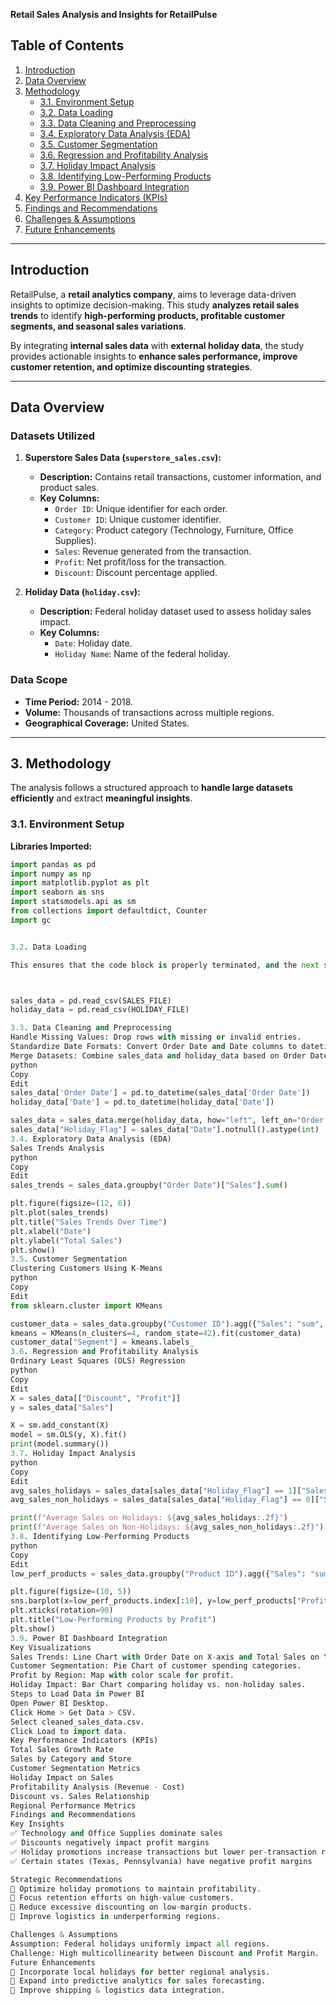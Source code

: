 **Retail Sales Analysis and Insights for RetailPulse**

## Table of Contents

1. [Introduction](#introduction)
2. [Data Overview](#data-overview)
3. [Methodology](#methodology)
    - [3.1. Environment Setup](#31-environment-setup)
    - [3.2. Data Loading](#32-data-loading)
    - [3.3. Data Cleaning and Preprocessing](#33-data-cleaning-and-preprocessing)
    - [3.4. Exploratory Data Analysis (EDA)](#34-exploratory-data-analysis-eda)
    - [3.5. Customer Segmentation](#35-customer-segmentation)
    - [3.6. Regression and Profitability Analysis](#36-regression-and-profitability-analysis)
    - [3.7. Holiday Impact Analysis](#37-holiday-impact-analysis)
    - [3.8. Identifying Low-Performing Products](#38-identifying-low-performing-products)
    - [3.9. Power BI Dashboard Integration](#39-power-bi-dashboard-integration)
4. [Key Performance Indicators (KPIs)](#key-performance-indicators-kpis)
5. [Findings and Recommendations](#findings-and-recommendations)
6. [Challenges & Assumptions](#challenges--assumptions)
7. [Future Enhancements](#future-enhancements)

---

## Introduction

RetailPulse, a **retail analytics company**, aims to leverage data-driven insights to optimize decision-making. This study **analyzes retail sales trends** to identify **high-performing products, profitable customer segments, and seasonal sales variations**. 

By integrating **internal sales data** with **external holiday data**, the study provides actionable insights to **enhance sales performance, improve customer retention, and optimize discounting strategies**.

---

## Data Overview

### Datasets Utilized

1. **Superstore Sales Data (`superstore_sales.csv`):**
    - **Description:** Contains retail transactions, customer information, and product sales.
    - **Key Columns:**
        - `Order ID`: Unique identifier for each order.
        - `Customer ID`: Unique customer identifier.
        - `Category`: Product category (Technology, Furniture, Office Supplies).
        - `Sales`: Revenue generated from the transaction.
        - `Profit`: Net profit/loss for the transaction.
        - `Discount`: Discount percentage applied.

2. **Holiday Data (`holiday.csv`):**
    - **Description:** Federal holiday dataset used to assess holiday sales impact.
    - **Key Columns:**
        - `Date`: Holiday date.
        - `Holiday Name`: Name of the federal holiday.

### Data Scope

- **Time Period:** 2014 - 2018.
- **Volume:** Thousands of transactions across multiple regions.
- **Geographical Coverage:** United States.

---

## 3. Methodology

The analysis follows a structured approach to **handle large datasets efficiently** and extract **meaningful insights**.

### 3.1. Environment Setup
**Libraries Imported:**
```python
import pandas as pd
import numpy as np
import matplotlib.pyplot as plt
import seaborn as sns
import statsmodels.api as sm
from collections import defaultdict, Counter
import gc


3.2. Data Loading

This ensures that the code block is properly terminated, and the next section starts cleanly. 🚀 Let me know if you need any further refinements! 😊



sales_data = pd.read_csv(SALES_FILE)
holiday_data = pd.read_csv(HOLIDAY_FILE)

3.3. Data Cleaning and Preprocessing
Handle Missing Values: Drop rows with missing or invalid entries.
Standardize Date Formats: Convert Order Date and Date columns to datetime format.
Merge Datasets: Combine sales_data and holiday_data based on Order Date.
python
Copy
Edit
sales_data['Order Date'] = pd.to_datetime(sales_data['Order Date'])
holiday_data['Date'] = pd.to_datetime(holiday_data['Date'])

sales_data = sales_data.merge(holiday_data, how="left", left_on="Order Date", right_on="Date")
sales_data["Holiday_Flag"] = sales_data["Date"].notnull().astype(int)
3.4. Exploratory Data Analysis (EDA)
Sales Trends Analysis
python
Copy
Edit
sales_trends = sales_data.groupby("Order Date")["Sales"].sum()

plt.figure(figsize=(12, 6))
plt.plot(sales_trends)
plt.title("Sales Trends Over Time")
plt.xlabel("Date")
plt.ylabel("Total Sales")
plt.show()
3.5. Customer Segmentation
Clustering Customers Using K-Means
python
Copy
Edit
from sklearn.cluster import KMeans

customer_data = sales_data.groupby("Customer ID").agg({"Sales": "sum", "Profit": "sum", "Discount": "mean"})
kmeans = KMeans(n_clusters=4, random_state=42).fit(customer_data)
customer_data["Segment"] = kmeans.labels_
3.6. Regression and Profitability Analysis
Ordinary Least Squares (OLS) Regression
python
Copy
Edit
X = sales_data[["Discount", "Profit"]]
y = sales_data["Sales"]

X = sm.add_constant(X)
model = sm.OLS(y, X).fit()
print(model.summary())
3.7. Holiday Impact Analysis
python
Copy
Edit
avg_sales_holidays = sales_data[sales_data["Holiday_Flag"] == 1]["Sales"].mean()
avg_sales_non_holidays = sales_data[sales_data["Holiday_Flag"] == 0]["Sales"].mean()

print(f"Average Sales on Holidays: ${avg_sales_holidays:.2f}")
print(f"Average Sales on Non-Holidays: ${avg_sales_non_holidays:.2f}")
3.8. Identifying Low-Performing Products
python
Copy
Edit
low_perf_products = sales_data.groupby("Product ID").agg({"Sales": "sum", "Profit": "sum"}).sort_values(by="Profit")

plt.figure(figsize=(10, 5))
sns.barplot(x=low_perf_products.index[:10], y=low_perf_products["Profit"][:10], palette="coolwarm")
plt.xticks(rotation=90)
plt.title("Low-Performing Products by Profit")
plt.show()
3.9. Power BI Dashboard Integration
Key Visualizations
Sales Trends: Line Chart with Order Date on X-axis and Total Sales on Y-axis.
Customer Segmentation: Pie Chart of customer spending categories.
Profit by Region: Map with color scale for profit.
Holiday Impact: Bar Chart comparing holiday vs. non-holiday sales.
Steps to Load Data in Power BI
Open Power BI Desktop.
Click Home > Get Data > CSV.
Select cleaned_sales_data.csv.
Click Load to import data.
Key Performance Indicators (KPIs)
Total Sales Growth Rate
Sales by Category and Store
Customer Segmentation Metrics
Holiday Impact on Sales
Profitability Analysis (Revenue - Cost)
Discount vs. Sales Relationship
Regional Performance Metrics
Findings and Recommendations
Key Insights
✅ Technology and Office Supplies dominate sales
✅ Discounts negatively impact profit margins
✅ Holiday promotions increase transactions but lower per-transaction revenue
✅ Certain states (Texas, Pennsylvania) have negative profit margins

Strategic Recommendations
🔹 Optimize holiday promotions to maintain profitability.
🔹 Focus retention efforts on high-value customers.
🔹 Reduce excessive discounting on low-margin products.
🔹 Improve logistics in underperforming regions.

Challenges & Assumptions
Assumption: Federal holidays uniformly impact all regions.
Challenge: High multicollinearity between Discount and Profit Margin.
Future Enhancements
🔹 Incorporate local holidays for better regional analysis.
🔹 Expand into predictive analytics for sales forecasting.
🔹 Improve shipping & logistics data integration.
